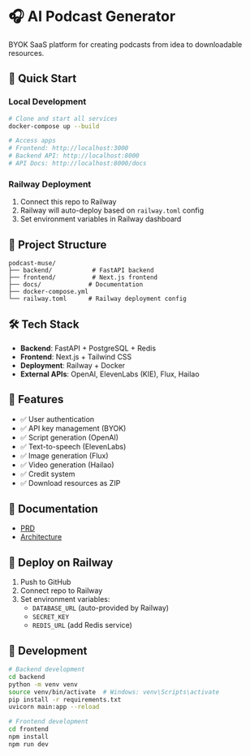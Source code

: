 # 🎧 AI Podcast Generator

BYOK SaaS platform for creating podcasts from idea to downloadable resources.

## 🚀 Quick Start

### Local Development
```bash
# Clone and start all services
docker-compose up --build

# Access apps
# Frontend: http://localhost:3000
# Backend API: http://localhost:8000
# API Docs: http://localhost:8000/docs
```

### Railway Deployment
1. Connect this repo to Railway
2. Railway will auto-deploy based on `railway.toml` config
3. Set environment variables in Railway dashboard

## 📁 Project Structure

```
podcast-muse/
├── backend/           # FastAPI backend
├── frontend/          # Next.js frontend
├── docs/             # Documentation
├── docker-compose.yml
└── railway.toml      # Railway deployment config
```

## 🛠 Tech Stack

- **Backend**: FastAPI + PostgreSQL + Redis
- **Frontend**: Next.js + Tailwind CSS
- **Deployment**: Railway + Docker
- **External APIs**: OpenAI, ElevenLabs (KIE), Flux, Hailao

## 🎯 Features

- ✅ User authentication
- ✅ API key management (BYOK)
- ✅ Script generation (OpenAI)
- ✅ Text-to-speech (ElevenLabs)
- ✅ Image generation (Flux)
- ✅ Video generation (Hailao)
- ✅ Credit system
- ✅ Download resources as ZIP

## 📖 Documentation

- [PRD](./docs/prd.md)
- [Architecture](./docs/architecture.md)

## 🚀 Deploy on Railway

1. Push to GitHub
2. Connect repo to Railway
3. Set environment variables:
   - `DATABASE_URL` (auto-provided by Railway)
   - `SECRET_KEY`
   - `REDIS_URL` (add Redis service)

## 🧪 Development

```bash
# Backend development
cd backend
python -m venv venv
source venv/bin/activate  # Windows: venv\Scripts\activate
pip install -r requirements.txt
uvicorn main:app --reload

# Frontend development
cd frontend
npm install
npm run dev
```